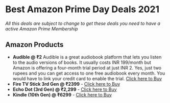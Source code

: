 # Best Amazon Prime Day Deals 2021
 *All this deals are subject to change to get these deals you need to have a active Amazon Prime Membership* 
## Amazon Products
- **Audible @ ₹2** Audible is a great audiobook platform that lets you listen to the audio versions of books. It usually costs INR 199/month but Amazon is offering a four-month trial period at just INR 2. Yes, just two rupees and you can get access to one free audiobook every month. You would have to link your credit card to enable the trial.
[Click here to Buy](https://amzn.to/3i1TDeW)
- **Fire TV Stick 3rd Gen @ ₹2399** - [Click here to Buy](https://amzn.to/3eXM32W)
- **Echo Dot (3rd Gen) @ ₹2,299** - [Click here to Buy](https://amzn.to/3kX470X)
- **Kindle (10th Gen) @ ₹6299** - [Click here to Buy](https://amzn.to/3zQ7XNN)
